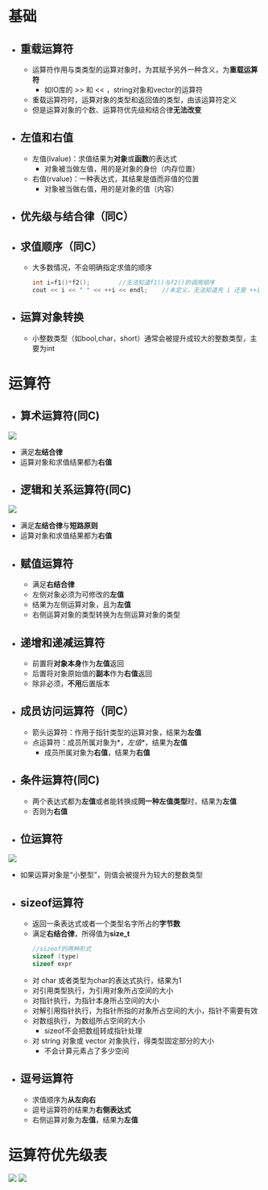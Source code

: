 # 基础
- ## 重载运算符
  - 运算符作用与类类型的运算对象时，为其赋予另外一种含义，为**重载运算符**
    - 如IO库的 >> 和 << ，string对象和vector的运算符
  - 重载运算符时，运算对象的类型和返回值的类型，由该运算符定义
  - 但是运算对象的个数、运算符优先级和结合律**无法改变**
- ## 左值和右值
  - 左值(lvalue)：求值结果为**对象**或**函数**的表达式
    - 对象被当做左值，用的是对象的身份（内存位置）
  - 右值(rvalue)：一种表达式，其结果是值而非值的位置
    - 对象被当做右值，用的是对象的值（内容）
- ## 优先级与结合律（同C）
- ## 求值顺序（同C）
  - 大多数情况，不会明确指定求值的顺序
    ```c++
    int i=f1()*f2();        //无法知道f1()与f2()的调用顺序
    cout << i << " " << ++i << endl;    //未定义，无法知道先 i 还是 ++i
    ```
- ## 运算对象转换
  - 小整数类型（如bool,char，short）通常会被提升成较大的整数类型，主要为int
# 运算符
- ## 算术运算符(同C)
![](images/2023-09-15-10-52-49.png)
  - 满足**左结合律**
  - 运算对象和求值结果都为**右值**
- ## 逻辑和关系运算符(同C)
![](images/2023-09-15-10-53-52.png)
  - 满足**左结合律**与**短路原则**
  - 运算对象和求值结果都为**右值**
- ## 赋值运算符
  - 满足**右结合律**
  - 左侧对象必须为可修改的**左值**
  - 结果为左侧运算对象，且为**左值**
  - 右侧运算对象的类型转换为左侧运算对象的类型
- ## 递增和递减运算符
  - 前置将**对象本身**作为**左值**返回
  - 后置将对象原始值的**副本**作为**右值**返回
  - 除非必须，**不用**后置版本
- ## 成员访问运算符（同C）
  - 箭头运算符：作用于指针类型的运算对象，结果为**左值**
  - 点运算符：成员所属对象为*，*左值**，结果为**左值**
    - 成员所属对象为**右值**，结果为**右值**
- ## 条件运算符(同C)
  - 两个表达式都为**左值**或者能转换成**同一种左值类型**时，结果为**左值**
  - 否则为**右值**
- ## 位运算符
![](images/2023-09-15-14-09-32.png)
  - 如果运算对象是“小整型”，则值会被提升为较大的整数类型
- ## sizeof运算符
  - 返回一条表达式或者一个类型名字所占的**字节数**
  - 满足**右结合律**，所得值为**size_t**
    ```c++
    //sizeof的两种形式
    sizeof (type)
    sizeof expr
    ```
  - 对 char 或者类型为char的表达式执行，结果为1
  - 对引用类型执行，为引用对象所占空间的大小
  - 对指针执行，为指针本身所占空间的大小
  - 对解引用指针执行，为指针所指的对象所占空间的大小，指针不需要有效
  - 对数组执行，为数组所占空间的大小
    - sizeof不会把数组转成指针处理
  - 对 string 对象或 vector 对象执行，得类型固定部分的大小
    - 不会计算元素占了多少空间
- ## 逗号运算符
  - 求值顺序为**从左向右**
  - 逗号运算符的结果为**右侧表达式**
  - 右侧运算对象为**左值**，结果为**左值**

# 运算符优先级表
![](images/2023-09-15-16-35-01.png)
![](images/2023-09-15-16-36-00.png)